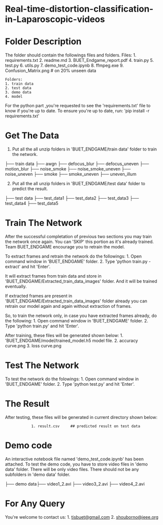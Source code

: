 # Real-time-distortion-classification-in-Laparoscopic-videos
# Folder Description

The folder should contain the followings files and folders.
	Files:
	1. requirements.txt
	2. readme.md
	3. BUET_Endgame_report.pdf
	4. train.py
	5. test.py
	6. utils.py
	7. demo_test_code.ipynb
	8. ffmpeg.exe
	9. Confusion_Matrix.png       # on 20% unseen data
	       
	Folders:
	1. train data
	2. test data
	3. demo data
	4. model
					
For the python part ,you're requested to see the 'requirements.txt' file to know if you're up to date. To ensure you're up to date, run:
		'pip install -r requirements.txt'
	

	
# Get The Data 

1. Put all the all unzip folders in 'BUET_ENDGAME/train data' folder to train the network.

├── train data ├── awgn
 	       ├── defocus_blur
	       ├── defocus_uneven
	       ├── motion_blur
	       ├── noise_smoke
	       ├── noise_smoke_uneven
	       ├── noise_uneven
	       ├── smoke
	       ├── smoke_uneven
	       ├── uneven_illum

2. Put all the all unzip folders in 'BUET_ENDGAME/test data' folder to predict the result.

├── test data ├── test_data1
 	      ├── test_data2
	      ├── test_data3
	      ├── test_data4
	      ├── test_data5
 



# Train The Network

After the successful completation of previous two sections you may train the network once again. You can 'SKIP' this portion as it's already trained.
Team BUET_ENDGAME encourage you to retrain the model.

To extract frames and retrain the network do the followings:
			1. Open command window in 'BUET_ENDGAME' folder.
			2. Type 'python train.py -extract' and hit 'Enter'.

It will extract frames from train data and store in 'BUET_ENDGAME/Extracted_train_data_images' folder. And it will be trained eventually.

If extracted frames are present in 'BUET_ENDGAME/Extracted_train_data_images' folder already you can retrain our model again and again without extraction of frames.

So, to train the network only, in case you have extracted frames already, do the following:
			1. Open command window in 'BUET_ENDGAME' folder.
			2. Type 'python train.py' and hit 'Enter'.


After training, these files will be generated shown below:
			1. 'BUET_ENDGAME/model/trained_model.h5 model file.
			2. accuracy curve.png 
	       		3. loss curve.png 





# Test The Network 
 
To test the network do the folowings:
			1. Open command window in 'BUET_ENDGAME' folder.
			2. Type 'python test.py' and hit 'Enter'.





# The Result 

After testing, these files will be generated in current directory shown below:

	       		1. result.csv     ## predicted result on test data
	

		
# Demo code

An interactive notebook file named 'demo_test_code.ipynb' has been attached. To test the demo code, you have to store video files in 'demo data' folder. There will be only video files. There should not be any subfolders in 'demo data' folder.

├── demo data├── video1_2.avi
 	     ├── video3_2.avi
	     ├── video4_2.avi
 


# For Any Query
You're welcome to contact us:
	1. tisbuet@gmail.com
	2. shouborno@ieee.org

